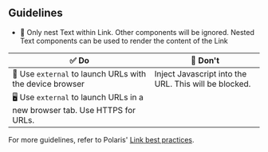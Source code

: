 ## Guidelines

- 📱 Only nest Text within Link. Other components will be ignored. Nested Text components can be used to render the content of the Link

| ✅ Do                                                                     | 🛑 Don't                                              |
| ------------------------------------------------------------------------- | ----------------------------------------------------- |
| 📱 Use `external` to launch URLs with the device browser                  | Inject Javascript into the URL. This will be blocked. |
| 🖥 Use `external` to launch URLs in a new browser tab. Use HTTPS for URLs. |                                                       |

For more guidelines, refer to Polaris' [Link best practices](https://polaris.shopify.com/components/navigation/link#best-practices).
